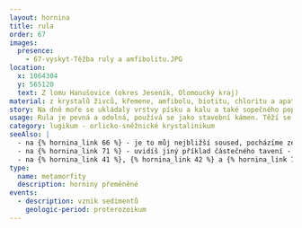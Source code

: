 ```yaml
---
layout: hornina
title: rula
order: 67
images:
  presence:
    - 67-vyskyt-Těžba ruly a amfibolitu.JPG
location:
  x: 1064304
  y: 565120
  text: Z lomu Hanušovice (okres Jeseník, Olomoucký kraj)
material: z krystalů živců, křemene, amfibolu, biotitu, chloritu a apatitu
story: Na dně moře se ukládaly vrstvy písku a kalu a také sopečného popela z blízkých vulkánů. Pozdějí nastalo vrásnění, které zatlačilo vrstvy sedimentů hluboko pod povrch Země, kde je vysoká teplota a velký tlak. Hornina se novým podmínkám přizpůsobila - změnilo se její minerální složení a struktura - vznikla pararula. Do blízkosti pararuly pronikla žhavá  tělesa hlubinných vyvřelin, která složení pararul také ovlivnila a způsobila jejich částečné natavení. 
usage: Rula je pevná a odolná, používá se jako stavební kámen. Těží se v lomu, drtí se na menší kousky, které se pak třídí podle velikosti. Přidává se do betonových a asfaltových směsí pro stavební účely. 
category: lugikum - orlicko-sněžnické krystalinikum
seeAlso: |
  - na {% hornina_link 66 %} - je to můj nejbližší soused, pocházíme ze stejného lomu a máme společnou historii; rozdíl mezi námi je v tom, že já jsem byl původně sedimentem a on vyvřelinou
  - na {% hornina_link 71 %} - uvidíš jiný příklad částečného tavení - migmatitizace pararuly
  - na {% hornina_link 41 %}, {% hornina_link 42 %} a {% hornina_link 75 %} - tak nějak jsem,  asi mohl vypadat, předtím, než jsem prošel metamorfózou
type:
  name: metamorfity
  description: horniny přeměněné
events:
  - description: vznik sedimentů
    geologic-period: proterozoikum
---
```


